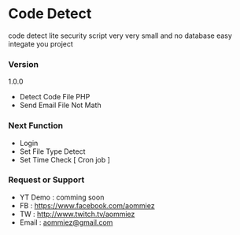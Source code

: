 # Code Detect
 code detect lite security script very very small and no database
 easy integate you project

### Version
1.0.0
- Detect Code File PHP
- Send Email File Not Math

### Next Function

- Login
- Set File Type Detect
- Set Time Check [ Cron job ]

### Request or Support
- YT Demo : comming soon
- FB : https://www.facebook.com/aommiez
- TW : http://www.twitch.tv/aommiez
- Email : aommiez@gmail.com
 


